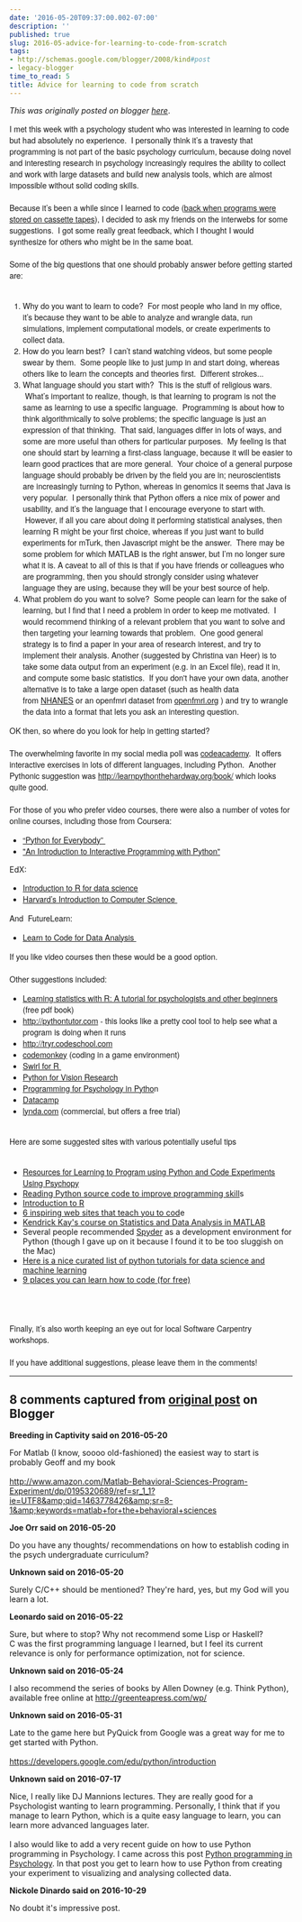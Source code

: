 ```yaml
---
date: '2016-05-20T09:37:00.002-07:00'
description: ''
published: true
slug: 2016-05-advice-for-learning-to-code-from-scratch
tags:
- http://schemas.google.com/blogger/2008/kind#post
- legacy-blogger
time_to_read: 5
title: Advice for learning to code from scratch
---
```


*This was originally posted on blogger [here](http://www.russpoldrack.org/2016/05/advice-for-learning-to-code-from-scratch.html)*.

<div style="font-family: 'Helvetica Neue'; font-size: 14px;">I met this week with a psychology student who was interested in learning to code but had absolutely no experience. &nbsp;I personally think it’s a travesty that programming is not part of the basic psychology curriculum, because doing novel and interesting research in psychology increasingly requires the ability to collect and work with large datasets and build new analysis tools, which are almost impossible without solid coding skills. &nbsp;</div><div style="font-family: 'Helvetica Neue'; font-size: 14px;"><br /></div><div style="font-family: 'Helvetica Neue'; font-size: 14px;">Because it’s been a while since I learned to code (<a href="http://www.russpoldrack.org/2010/11/my-personal-computing-history.html">back when programs were stored on cassette tapes</a>), I decided to ask my friends on the interwebs for some suggestions. &nbsp;I got some really great feedback, which I thought I would synthesize for others who might be in the same boat. &nbsp;</div><div style="font-family: 'Helvetica Neue'; font-size: 14px;"><br /></div><div style="font-family: 'Helvetica Neue'; font-size: 14px;">Some of the big questions that one should probably answer before getting started are:</div><div style="font-family: 'Helvetica Neue'; font-size: 14px;"><br /></div><ol style="font-family: 'Helvetica Neue'; font-size: 14px;"><li>Why do you want to learn to code? &nbsp;For most people who land in my office, it’s because they want to be able to analyze and wrangle data, run simulations, implement computational models, or create experiments to collect data. &nbsp;</li><li>How do you learn best? &nbsp;I can’t stand watching videos, but some people swear by them. &nbsp;Some people like to just jump in and start doing, whereas others like to learn the concepts and theories first. &nbsp;Different strokes...</li><li>What language should you start with? &nbsp;This is the stuff of religious wars. &nbsp;What’s important to realize, though, is that learning to program is not the same as learning to use a specific language. &nbsp;Programming is about how to think algorithmically to solve problems; the specific language is just an expression of that thinking. &nbsp;That said, languages differ in lots of ways, and some are more useful than others for particular purposes. &nbsp;My feeling is that one should start by learning a first-class language, because it will be easier to learn good practices that are more general. &nbsp;Your choice of a general purpose language should probably be driven by the field you are in; neuroscientists are increasingly turning to Python, whereas in genomics it seems that Java is very popular. &nbsp;I personally think that Python offers a nice mix of power and usability, and it’s the language that I encourage everyone to start with. &nbsp;However, if all you care about doing it performing statistical analyses, then learning R might be your first choice, whereas if you just want to build experiments for mTurk, then Javascript might be the answer. &nbsp;There may be some problem for which MATLAB is the right answer, but I’m no longer sure what it is. A caveat to all of this is that if you have friends or colleagues who are programming, then you should strongly consider using whatever language they are using, because they will be your best source of help.</li><li>What problem do you want to solve? &nbsp;Some people can learn for the sake of learning, but I find that I need a problem in order to keep me motivated. &nbsp;I would recommend thinking of a relevant problem that you want to solve and then targeting your learning towards that problem. &nbsp;One good general strategy is to find a paper in your area of research interest, and try to implement their analysis. Another (suggested by Christina van Heer) is to take some data output from an experiment (e.g. in an Excel file), read it in, and compute some basic statistics. &nbsp;If you don't have your own data, another alternative is to take a large open dataset (such as health data from&nbsp;<a href="http://www.cdc.gov/nchs/nhanes/">NHANES</a>&nbsp;or an openfmri dataset from <a href="http://openfmri.org/">openfmri.org</a>&nbsp;) and try to wrangle the data into a format that lets you ask an interesting question.</li></ol><div style="font-family: 'Helvetica Neue'; font-size: 14px;">OK then, so where do you look for help in getting started?</div><div style="font-family: 'Helvetica Neue'; font-size: 14px;"><br /></div><div style="font-family: 'Helvetica Neue'; font-size: 14px;">The overwhelming favorite in my social media poll was <a href="http://codeacademy.com/">codeacademy</a>. &nbsp;It offers interactive exercises in lots of different languages, including Python. &nbsp;Another Pythonic suggestion was&nbsp;<a href="http://learnpythonthehardway.org/book/">http://learnpythonthehardway.org/book/</a>&nbsp;which looks quite good.&nbsp;</div><div style="font-family: 'Helvetica Neue'; font-size: 14px;"><br /></div><div style="font-family: 'Helvetica Neue'; font-size: 14px;">For those of you who prefer video courses, there were also a number of votes for online courses, including those from Coursera:</div><div><ul style="font-family: 'Helvetica Neue'; font-size: 14px;"><li><a href="https://www.coursera.org/learn/python">“Python for Everybody”&nbsp;</a></li><li><a href="https://www.coursera.org/learn/interactive-python-1?trk=profile_certification_title">"An Introduction to Interactive Programming with Python"</a></li></ul><span><span style="font-size: 14px;">EdX:</span></span></div><div style="font-family: 'Helvetica Neue'; font-size: 14px;"><ul><li><a href="https://www.edx.org/course/introduction-r-data-science-microsoft-dat204x">Introduction to R for data science</a></li><li><a href="https://www.edx.org/course/introduction-computer-science-harvardx-cs50x">Harvard’s Introduction to Computer Science&nbsp;</a></li></ul></div><div style="font-family: 'Helvetica Neue'; font-size: 14px;">And &nbsp;FutureLearn:</div><div style="font-family: 'Helvetica Neue'; font-size: 14px;"><ul><li><a href="https://www.futurelearn.com/courses/learn-to-code">Learn to Code for Data Analysis&nbsp;</a></li></ul></div><div style="font-family: 'Helvetica Neue'; font-size: 14px;">If you like video courses then these would be a good option. &nbsp;</div><div style="font-family: 'Helvetica Neue'; font-size: 14px;"><br /></div><div style="font-family: 'Helvetica Neue'; font-size: 14px;">Other suggestions included:</div><div style="font-family: 'Helvetica Neue'; font-size: 14px;"><ul><li><a href="http://health.adelaide.edu.au/psychology/ccs/docs/lsr/lsr-0.3.pdf">Learning statistics with R: A tutorial for psychologists and other beginners </a>(free pdf book)</li><li><a href="http://pythontutor.com/"></a><a href="http://pythontutor.com/">http://pythontutor.com</a>&nbsp;- this looks like a pretty cool tool to help see what a program is doing when it runs</li><li><a href="http://tryr.codeschool.com/">http://tryr.codeschool.com</a></li><li><a href="https://www.playcodemonkey.com/">codemonkey</a> (coding in a game environment)</li><li><a href="http://swirlstats.com/">Swirl for R&nbsp;</a></li><li><a href="http://gestaltrevision.be/wiki/python/python">Python for Vision Research</a></li><li><a href="http://www.djmannion.net/programming_vision/">Programming for Psychology in Pytho</a>n</li><li><a href="http://datacamp.com/">Datacamp</a></li><li><a href="http://lynda.com/">lynda.com</a>&nbsp;(commercial, but offers a free trial)&nbsp;</li></ul></div><div style="font-family: 'Helvetica Neue'; font-size: 14px;"><br /></div><div style="font-family: 'Helvetica Neue'; font-size: 14px;">Here are some suggested sites with various potentially useful tips</div><div style="font-family: 'Helvetica Neue'; font-size: 14px;"><br /></div><div><ul><li><a href="http://neurofractal.tumblr.com/post/114928822703/resources-for-learning-to-program-using-python-and" style="font-family: 'Helvetica Neue'; font-size: 14px;">Resources for Learning to Program using Python and Code Experiments Using Psychopy</a><span>&nbsp;</span></li><li><span><span style="font-size: 14px;"><a href="http://stackoverflow.com/questions/3605337/reading-python-source-code-to-improve-programming-skills/3605360">Reading Python source code to improve programming skill</a>s</span></span></li><li><span><span style="font-size: 14px;"><a href="https://ramnathv.github.io/pycon2014-r/">Introduction to R</a></span></span></li><li><span><span style="font-size: 14px;"><a href="http://imgur.com/gallery/BL6Vs">6 inspiring web sites that teach you to cod</a>e</span></span></li><li><span><span style="font-size: 14px;"><a href="http://kendrickkay.net/psych5007/">Kendrick Kay's course on Statistics and Data Analysis in MATLAB</a></span></span></li><li><span><span style="font-size: 14px;">Several people recommended <a href="https://pythonhosted.org/spyder/">Spyder</a> as a development environment for Python (though I gave up on it because I found it to be too sluggish on the Mac)</span></span></li><li><span><span style="font-size: 14px;"><a href="https://github.com/ujjwalkarn/DataSciencePython">Here is a nice curated list of python tutorials for data science and machine learning</a></span></span></li><li><span><a href="http://www.inc.com/larry-kim/9-places-you-can-learn-how-to-code-for-free.html">9 places you can learn how to code (for free)</a></span></li></ul></div><div style="font-family: 'Helvetica Neue'; font-size: 14px;"></div><div style="font-family: 'Helvetica Neue'; font-size: 14px;"><br /></div><br /><div style="font-family: 'Helvetica Neue'; font-size: 14px;"></div><br /><div style="font-family: 'Helvetica Neue'; font-size: 14px;">Finally, it’s also worth keeping an eye out for local Software Carpentry workshops.</div><div style="font-family: 'Helvetica Neue'; font-size: 14px;"><br /></div><div style="font-family: 'Helvetica Neue'; font-size: 14px;">If you have additional suggestions, please leave them in the comments!</div>

---

## 8 comments captured from [original post](http://www.russpoldrack.org/2016/05/advice-for-learning-to-code-from-scratch.html) on Blogger

**Breeding in Captivity said on 2016-05-20**

For Matlab (I know, soooo old-fashioned) the easiest way to start is probably Geoff and my book<br /><br />http://www.amazon.com/Matlab-Behavioral-Sciences-Program-Experiment/dp/0195320689/ref=sr_1_1?ie=UTF8&amp;qid=1463778426&amp;sr=8-1&amp;keywords=matlab+for+the+behavioral+sciences<br />

**Joe Orr said on 2016-05-20**

Do you have any thoughts/ recommendations on how to establish coding in the psych undergraduate curriculum?

**Unknown said on 2016-05-20**

Surely C/C++ should be mentioned? They're hard, yes, but my God will you learn a lot.

**Leonardo said on 2016-05-22**

Sure, but where to stop? Why not recommend some Lisp or Haskell? <br />C was the first programming language I learned, but I feel its current relevance is only for performance optimization, not for science.

**Unknown said on 2016-05-24**

I also recommend the series of books by Allen Downey (e.g. Think Python), available free online at http://greenteapress.com/wp/

**Unknown said on 2016-05-31**

Late to the game here but PyQuick from Google was a great way for me to get started with Python.<br /><br />https://developers.google.com/edu/python/introduction

**Unknown said on 2016-07-17**

Nice, I really like DJ Mannions lectures. They are really good for a Psychologist wanting to learn programming.   Personally, I think that if you manage to learn Python, which is a quite easy language to learn, you can learn more advanced languages later.   <br /><br />I also would like to add a very recent guide on how to use Python programming in Psychology. I came across this post <a href="http://blog.efpsa.org/2016/07/12/python-programming-in-psychology-from-data-collection-to-analysis" rel="nofollow">Python programming in Psychology</a>. In that post you get to learn how to use Python from creating your experiment to visualizing and analysing collected data.

**Nickole Dinardo said on 2016-10-29**

No doubt it's impressive post.

